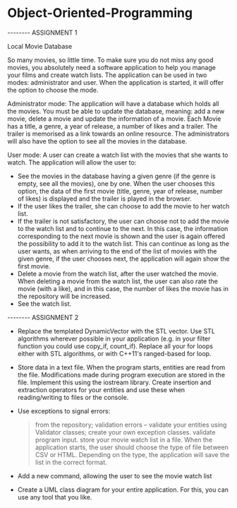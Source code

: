 # Object-Oriented-Programming

-------- ASSIGNMENT 1 

Local Movie Database

So many movies, so little time. To make sure you do not miss any good movies, you absolutely need a software application to help you manage your films and create watch lists. 
The application can be used in two modes: administrator and user. When the application is started, it will offer the option to choose the mode.

Administrator mode: The application will have a database which holds all the movies. You must be able to update the database, meaning: 
add a new movie, delete a movie and update the information of a movie. Each Movie has a title, a genre, a year of release, a number of likes and a trailer.
The trailer is memorised as a link towards an online resource. The administrators will also have the option to see all the movies in the database.

User mode: A user can create a watch list with the movies that she wants to watch. The application will allow the user to:

- See the movies in the database having a given genre (if the genre is empty, see all the movies), one by one. When the user chooses this option, the data of the first movie (title, genre, year of release, number of likes) is displayed and the trailer is played in the browser.
- If the user likes the trailer, she can choose to add the movie to her watch list.
- If the trailer is not satisfactory, the user can choose not to add the movie to the watch list and to continue to the next. In this case, the information corresponding to the next movie is shown and the user is again offered the possibility to add it to the watch list. This can continue as long as the user wants, as when arriving to the end of the list of movies with the given genre, if the user chooses next, the application will again show the first movie.
- Delete a movie from the watch list, after the user watched the movie. When deleting a movie from the watch list, the user can also rate the movie (with a like), and in this case, the number of likes the movie has in the repository will be increased.
- See the watch list.

-------- ASSIGNMENT 2 

- Replace the templated DynamicVector with the STL vector. Use STL algorithms wherever possible in your application (e.g. in your filter function you could use copy_if, count_if). Replace all your for loops either with STL algorithms, or with C++11's ranged-based for loop.

- Store data in a text file. When the program starts, entities are read from the file. Modifications made during program execution are stored in the file. Implement this using the iostream library. Create insertion and extraction operators for your entities and use these when reading/writing to files or the console.

- Use exceptions to signal errors:
  > from the repository;
  > validation errors – validate your entities using Validator classes;
  > create your own exception classes.
  > validate program input.
  > store your movie watch list in a file. When the application starts, the user should choose the type of file between CSV or HTML. Depending on the type, the application will save the list in the correct format.

- Add a new command, allowing the user to see the movie watch list
- Create a UML class diagram for your entire application. For this, you can use any tool that you like.

